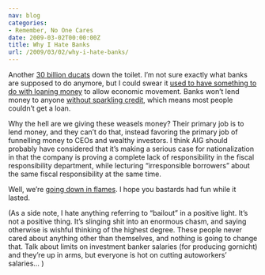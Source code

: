 ```yaml
---
nav: blog
categories:
- Remember, No One Cares
date: 2009-03-02T00:00:00Z
title: Why I Hate Banks
url: /2009/03/02/why-i-hate-banks/
---
```


Another [30 billion ducats][1] down the toilet. I’m not sure exactly what banks are supposed to do anymore, but I could swear it [used to have something to do with loaning money][2] to allow economic movement. Banks won’t lend money to anyone [without sparkling credit][3], which means most people couldn’t get a loan.

 [1]: http://www.reuters.com/article/newsOne/idUSN0134457520090302
 [2]: http://www.nytimes.com/2008/10/25/business/25nocera.html
 [3]: http://www.bloomberg.com/apps/news?pid=20601103&sid=a8ta_MEhUZ9E&refer=us

Why the hell are we giving these weasels money? Their primary job is to lend money, and they can’t do that, instead favoring the primary job of funnelling money to CEOs and wealthy investors. I think AIG should probably have considered that it’s making a serious case for nationalization in that the company is proving a complete lack of responsibility in the fiscal responsibility department, while lecturing “irresponsible borrowers” about the same fiscal responsibility at the same time.

Well, we’re [going down in flames][4]. I hope you bastards had fun while it lasted.

 [4]: http://www.msnbc.msn.com/id/29671145/

(As a side note, I hate anything referring to “bailout” in a positive light. It’s not a positive thing. It’s slinging shit into an enormous chasm, and saying otherwise is wishful thinking of the highest degree. These people never cared about anything other than themselves, and nothing is going to change that. Talk about limits on investment banker salaries (for producing gornicht) and they’re up in arms, but everyone is hot on cutting autoworkers’ salaries… )
